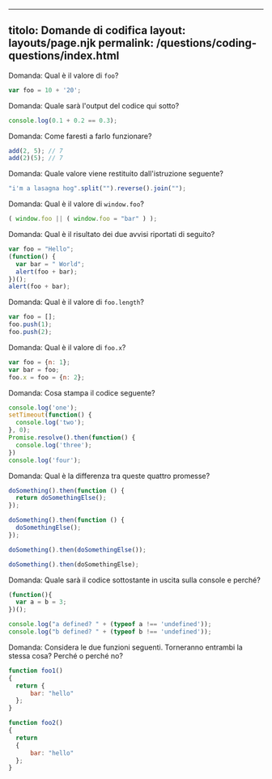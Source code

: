 ***

## titolo: Domande di codifica&#xA;layout: layouts/page.njk&#xA;permalink: /questions/coding-questions/index.html

Domanda: Qual è il valore di `foo`?

```javascript
var foo = 10 + '20';
```

Domanda: Quale sarà l'output del codice qui sotto?

```javascript
console.log(0.1 + 0.2 == 0.3);
```

Domanda: Come faresti a farlo funzionare?

```javascript
add(2, 5); // 7
add(2)(5); // 7
```

Domanda: Quale valore viene restituito dall'istruzione seguente?

```javascript
"i'm a lasagna hog".split("").reverse().join("");
```

Domanda: Qual è il valore di `window.foo`?

```javascript
( window.foo || ( window.foo = "bar" ) );
```

Domanda: Qual è il risultato dei due avvisi riportati di seguito?

```javascript
var foo = "Hello";
(function() {
  var bar = " World";
  alert(foo + bar);
})();
alert(foo + bar);
```

Domanda: Qual è il valore di `foo.length`?

```javascript
var foo = [];
foo.push(1);
foo.push(2);
```

Domanda: Qual è il valore di `foo.x`?

```javascript
var foo = {n: 1};
var bar = foo;
foo.x = foo = {n: 2};
```

Domanda: Cosa stampa il codice seguente?

```javascript
console.log('one');
setTimeout(function() {
  console.log('two');
}, 0);
Promise.resolve().then(function() {
  console.log('three');
})
console.log('four');
```

Domanda: Qual è la differenza tra queste quattro promesse?

```javascript
doSomething().then(function () {
  return doSomethingElse();
});

doSomething().then(function () {
  doSomethingElse();
});

doSomething().then(doSomethingElse());

doSomething().then(doSomethingElse);
```

Domanda: Quale sarà il codice sottostante in uscita sulla console e perché?

```javascript
(function(){
  var a = b = 3;
})();

console.log("a defined? " + (typeof a !== 'undefined'));
console.log("b defined? " + (typeof b !== 'undefined'));
```

Domanda: Considera le due funzioni seguenti. Torneranno entrambi la stessa cosa? Perché o perché no?

```javascript
function foo1()
{
  return {
      bar: "hello"
  };
}

function foo2()
{
  return
  {
      bar: "hello"
  };
}
```
